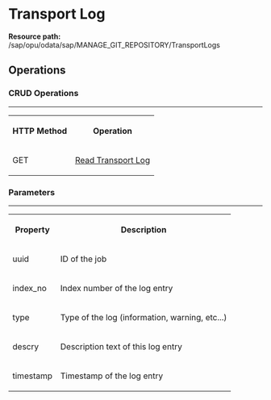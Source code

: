 <!-- loioed88be1c3d6447cda8315b9e21f50c4a -->

# Transport Log

**Resource path:** /sap/opu/odata/sap/MANAGE\_GIT\_REPOSITORY/TransportLogs



<a name="loioed88be1c3d6447cda8315b9e21f50c4a__section_zps_1q4_bpb"/>

## Operations



### CRUD Operations

****


<table>
<tr>
<th valign="top">

HTTP Method

</th>
<th valign="top">

Operation

</th>
</tr>
<tr>
<td valign="top">

GET

</td>
<td valign="top">

[Read Transport Log](read-transport-log-4446ee4.md)

</td>
</tr>
</table>



### Parameters

****


<table>
<tr>
<th valign="top">

Property

</th>
<th valign="top">

Description

</th>
</tr>
<tr>
<td valign="top">

uuid

</td>
<td valign="top">

ID of the job

</td>
</tr>
<tr>
<td valign="top">

index\_no

</td>
<td valign="top">

Index number of the log entry

</td>
</tr>
<tr>
<td valign="top">

type

</td>
<td valign="top">

Type of the log \(information, warning, etc...\)

</td>
</tr>
<tr>
<td valign="top">

descry

</td>
<td valign="top">

Description text of this log entry

</td>
</tr>
<tr>
<td valign="top">

timestamp

</td>
<td valign="top">

Timestamp of the log entry

</td>
</tr>
</table>

